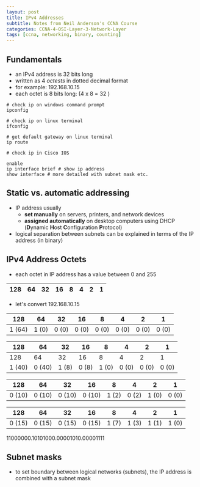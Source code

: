 ```yaml
--- 
layout: post 
title: IPv4 Addresses
subtitle: Notes from Neil Anderson's CCNA Course
categories: CCNA-4-OSI-Layer-3-Network-Layer
tags: [ccna, networking, binary, counting]
---
```


## Fundamentals

- an IPv4 address is 32 bits long
- written as 4 *octests* in dotted decimal format
- for example: 192.168.10.15
- each octet is 8 bits long: (4 x 8 = 32 )



```
# check ip on windows command prompt
ipconfig
```

```
# check ip on linux terminal
ifconfig
```

```
# get default gateway on linux terminal
ip route
```

```
# check ip in Cisco IOS

enable
ip interface brief # show ip address
show interface # more detailed with subnet mask etc.
```

## Static vs. automatic addressing

- IP address usually 
    - **set manually** on servers, printers, and network devices
    - **assigned automatically** on desktop computers using DHCP (**D**ynamic **H**ost **C**onfiguration **P**rotocol)
- logical separation between subnets can be explained in terms of the IP address (in binary)

## IPv4 Address Octets

- each octet in IP address has a value between 0 and 255

| 128 | 64 | 32 | 16 | 8 | 4 | 2 | 1 |
| --- | --- | --- | --- | --- | --- | --- | --- |

- let's convert 192.168.10.15

| 128 | 64 | 32 | 16 | 8 | 4 | 2 | 1 |
| --- | --- | --- | --- | --- | --- | --- | --- |
| 1 (64) | 1 (0) | 0 (0) | 0 (0) | 0 (0) | 0 (0) | 0 (0) | 0 (0) |

| 128 | 64 | 32 | 16 | 8 | 4 | 2 | 1 |
| --- | --- | --- | --- | --- | --- | --- | --- |
| 128 | 64 | 32 | 16 | 8 | 4 | 2 | 1 |
| 1 (40) | 0 (40) | 1 (8) | 0 (8) | 1 (0) | 0 (0) | 0 (0) | 0 (0) |

| 128 | 64 | 32 | 16 | 8 | 4 | 2 | 1 |
| --- | --- | --- | --- | --- | --- | --- | --- |
| 0 (10) | 0 (10) | 0 (10) | 0 (10) | 1 (2) | 0 (2) | 1 (0) | 0 (0) |

| 128 | 64 | 32 | 16 | 8 | 4 | 2 | 1 |
| --- | --- | --- | --- | --- | --- | --- | --- |
| 0 (15) | 0 (15) | 0 (15) | 0 (15) | 1 (7) | 1 (3) | 1 (1) | 1 (0) |

11000000.10101000.00001010.00001111

## Subnet masks

- to set boundary between logical networks (subnets), the IP address is combined with a subnet mask